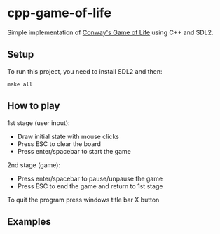 # cpp-game-of-life
Simple implementation of [Conway's Game of Life](https://en.wikipedia.org/wiki/Conway's_Game_of_Life) using C++ and SDL2.

## Setup
To run this project, you need to install SDL2 and then:
```
make all
```

## How to play
1st stage (user input):
 - Draw initial state with mouse clicks
 - Press ESC to clear the board
 - Press enter/spacebar to start the game

2nd stage (game):
 - Press enter/spacebar to pause/unpause the game
 - Press ESC to end the game and return to 1st stage

To quit the program press windows title bar X button

## Examples
